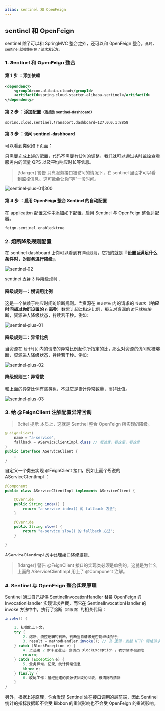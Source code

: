 ```yaml
---
alias: sentinel 和 OpenFeign
---
```


## sentinel 和 OpenFeign

sentinel 除了可以和 SpringMVC 整合之外，还可以和 OpenFeign 整合。<small>此时，sentinel 就被使用在了请求发起方。</small>

### 1. Sentinel 和 OpenFeign 整合

#### 第 1 步 ：添加依赖

```xml
<dependency>
    <groupId>com.alibaba.cloud</groupId>
    <artifactId>spring-cloud-starter-alibaba-sentinel</artifactId>
</dependency>
```

#### 第 2 步 ：添加配置<small>（连接到 sentinel-dashboard）</small>

```properties
spring.cloud.sentinel.transport.dashboard=127.0.0.1:8858
```


#### 第 3 步 ：访问 sentinel-dashboard

可以看到类似如下页面：

只需要完成上述的配置，代码不需要有任何的调整，我们就可以通过实时监控查看服务内的流量 QPS 以及平均响应时长等信息。

> [!danger] 警告
> 只有服务接口被访问的情况下，在 sentinel 里面才可以看到监控信息。这可能会让你"等"一段时间。

![sentinel-plus-01|300](https://woniumd.oss-cn-hangzhou.aliyuncs.com/java/hemiao/20220322072335.png)

#### 第 4 步 ：启用 OpenFeign 整合 Sentinel 的自动配置

在 application 配置文件中添加如下配置，启用 Sentinel 与 OpenFeign 整合适配器。

```properties
feign.sentinel.enabled=true
```

### 2. 熔断降级规则配置

在 sentinel-dashboard 上你可以看到有 `降级规则`，它指的就是『**设置当满足什么条件时，对服务进行降级**』。

![sentinel-02](https://woniumd.oss-cn-hangzhou.aliyuncs.com/java/hemiao/20220627172303.png)

sentinel 支持 3 种降级规则：

#### 降级规则一：慢调用比例

这是一个依赖于响应时间的熔断规则。当资源在 `统计时长` 内的请求的 `慢请求`（**响应时间超过你所设置的 n 毫秒**）数累计超过指定比例，那么对资源的访问就被熔断，资源进入降级状态，持续若干秒。例如:

![sentinel-plus-01](https://woniumd.oss-cn-hangzhou.aliyuncs.com/java/hemiao/20220322072340.png)

#### 降级规则二：异常比例

当资源在 `统计时长` 内的请求的异常比例超你所指定的比，那么对资源的访问就被熔断，资源进入降级状态，持续若干秒。例如:

![sentinel-plus-02](https://woniumd.oss-cn-hangzhou.aliyuncs.com/java/hemiao/20220322072342.png)

#### 降级规则三：异常数

和上面的异常比例有些类似，不过它是累计异常数量，而非比值。

![sentinel-plus-03](https://woniumd.oss-cn-hangzhou.aliyuncs.com/java/hemiao/20220322072344.png)


### 3. 给 @FeignClient 注解配置异常回调

> [!cite] 提示
> 本质上，这就是 Sentinel 整合 OpenFeign 所实现的降级。

```java
@FeignClient(
    name = "a-service", 
    fallback = AServiceClientImpl.class // 看这里，看这里，看这里
) 
public interface AServiceClient {
    …
}
```

自定义一个类去实现 @FeignClient 接口，例如上面个所说的 AServiceClientImpl ：

```java
@Component
public class AServiceClientImpl implements AServiceClient {

    @Override
    public String index() {
        return "a-service index() 的 fallback 方法";
    }

    @Override
    public String slow() {
        return "a-service slow() 的 fallback 方法";
    }

}
```

AServiceClientImpl 类中处理接口降级逻辑。

> [!danger] 警告
> @FeignClient 接口的实现类必须是单例的，这就是为什么上面的 AServiceClientImpl 用上了 @Component 注解。


### 4. Sentinel 与 OpenFeign 整合实现原理

Sentinel 通过自己提供 SentinelInvocationHandler 替换 OpenFeign 的 InvocationHandler 实现请求拦截，而它在 SentinelInvocationHandler 的 invoke 方法中中，执行了熔断<small>（和限流）</small>的相关代码：

```java
invoke() {

    1. 初始化上下文;
    try {
        2. 熔断、流控逻辑的判断，判断当前请求是否能继续执行;
        3. result = methodHandler.invoke(); // 真·逻辑：发起 HTTP 网络请求
    } catch (BlockException e) {
        4. 上述第 2 步未能通过，会抛出 BlockException ，表示请求被拒绝
        return;
    } catch (Exception e) {
        5. 业务异常，记录、统计异常信息
        throw e;
    } finally {
        6. 收尾工作：曾经创建的资源该回收的回收，该清除的清除
    }
}
```

另外，根据上述原理，你会发现 Sentinel 处在接口调用的最前端，因此 Sentinel 统计的指标数据即不会受 Ribbon 的重试影响也不会受 OpenFeign 的重试影响。

